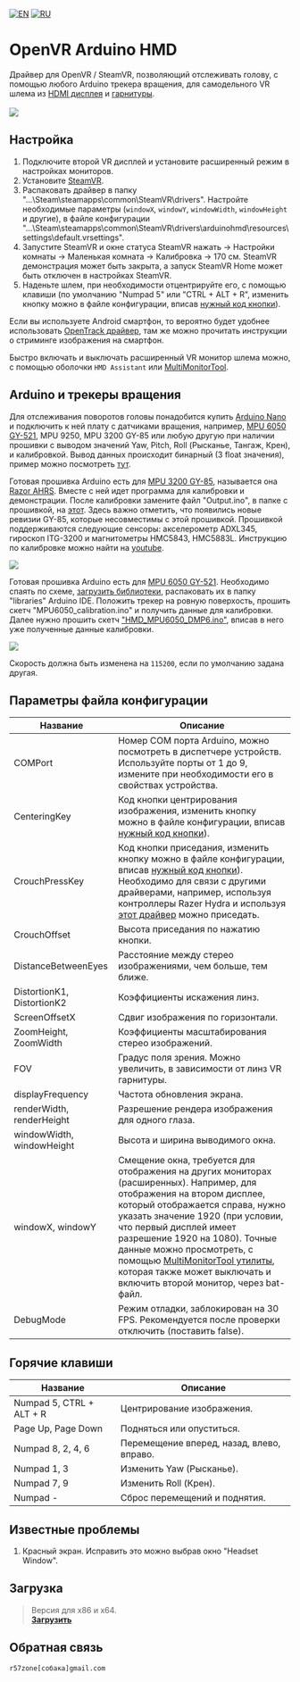 [![EN](https://user-images.githubusercontent.com/9499881/33184537-7be87e86-d096-11e7-89bb-f3286f752bc6.png)](https://github.com/r57zone/OpenVR-ArduinoHMD/blob/master/README.md) 
[![RU](https://user-images.githubusercontent.com/9499881/27683795-5b0fbac6-5cd8-11e7-929c-057833e01fb1.png)](https://github.com/r57zone/OpenVR-ArduinoHMD/blob/master/README.RU.md) 
# OpenVR Arduino HMD
Драйвер для OpenVR / SteamVR, позволяющий отслеживать голову, с помощью любого Arduino трекера вращения, для самодельного VR шлема из [HDMI дисплея](http://alii.pub/65dbii) и [гарнитуры](http://alii.pub/65dct6).<br>
<br>![](https://user-images.githubusercontent.com/9499881/126820737-5a8f3c5b-f723-4184-94d8-5031f52f2270.gif)

## Настройка
1. Подключите второй VR дисплей и установите расширенный режим в настройках мониторов.
2. Установите [SteamVR](https://store.steampowered.com/app/250820/SteamVR/).
3. Распаковать драйвер в папку "...\Steam\steamapps\common\SteamVR\drivers". Настройте необходимые параметры (`windowX`, `windowY`, `windowWidth`, `windowHeight` и другие), в файле конфигурации "...\Steam\steamapps\common\SteamVR\drivers\arduinohmd\resources\settings\default.vrsettings". 
4. Запустите SteamVR и окне статуса SteamVR нажать -> Настройки комнаты -> Маленькая комната -> Калибровка -> 170 см. SteamVR демонстрация может быть закрыта, а запуск SteamVR Home может быть отключен в настройках SteamVR.
5. Наденьте шлем, при необходимости отцентрируйте его, с помощью клавиши (по умолчанию "Numpad 5" или "CTRL + ALT + R", изменить кнопку можно в файле конфигурации, вписав [нужный код кнопки](https://github.com/r57zone/Half-Life-Alyx-novr/blob/master/BINDINGS.RU.md#%D0%BA%D0%BE%D0%B4%D1%8B)).

Если вы используете Android смартфон, то вероятно будет удобнее использовать [OpenTrack драйвер](https://github.com/r57zone/OpenVR-OpenTrack), там же можно прочитать инструкции о стриминге изображения на смартфон.



Быстро включать и выключать расширенный VR монитор шлема можно, с помощью оболочки `HMD Assistant` или [MultiMonitorTool](https://www.nirsoft.net/utils/multi_monitor_tool.html).

## Arduino и трекеры вращения
Для отслеживания поворотов головы понадобится купить [Arduino Nano](http://ali.pub/2oy73f) и подключить к ней плату с датчиками вращения, например, [MPU 6050 GY-521](http://ali.pub/2oy76c), MPU 9250, MPU 3200 GY-85 или любую другую при наличии прошивки с выводом значений Yaw, Pitch, Roll (Рысканье, Тангаж, Крен), и калибровкой. Вывод данных происходит бинарный (3 float значения), пример можно посмотреть [тут](https://github.com/TrueOpenVR/TrueOpenVR-DIY/blob/master/HMD/Arduino/Arduino.Output.Bin.ino).

Готовая прошивка Arduino есть для [MPU 3200 GY-85](http://alli.pub/5wxnyl), называется она [Razor AHRS](https://github.com/Razor-AHRS/razor-9dof-ahrs/tree/master/Arduino). Вместе с ней идет программа для калибровки и демонстрации. После калибровки замените файл "Output.ino", в папке с прошивкой, на [этот](https://github.com/TrueOpenVR/TrueOpenVR-DIY/blob/master/HMD/Arduino/Razor_AHRS/Output.ino).
Здесь важно отметить, что появились новые ревизии GY-85, которые несовместимы с этой прошивкой. Прошивкой поддерживаются следующие сенсоры: акселерометр ADXL345, гироскоп ITG-3200 и магнитометры HMC5843, HMC5883L. Инструкцию по калибровке можно найти на [youtube](https://www.youtube.com/watch?v=J7K_TnzQBZk).

![](https://user-images.githubusercontent.com/9499881/52521767-bd593480-2c95-11e9-923a-648a3018d131.png)

Готовая прошивка Arduino есть для [MPU 6050 GY-521](http://ali.pub/2oy76c). Необходимо спаять по схеме, [загрузить библиотеки](https://github.com/r57zone/X360Advance/releases/download/1.0/Arduino.Firmware.MPU6050.X360Advance.zip), распаковать их в папку "libraries" Arduino IDE. Положить трекер на ровную поверхость, прошить скетч "MPU6050_calibration.ino" и получить данные для калибровки. Далее нужно прошить скетч ["HMD_MPU6050_DMP6.ino"](https://github.com/TrueOpenVR/TrueOpenVR-DIY/blob/master/HMD/Arduino/HMD_MPU6050_DMP6.ino), вписав в него уже полученные данные калибровки.

![](https://user-images.githubusercontent.com/9499881/52521728-e200dc80-2c94-11e9-9628-68ea3ef3dacd.png)

Скорость должна быть изменена на `115200`, если по умолчанию задана другая.
## Параметры файла конфигурации
Название | Описание
------------ | -------------
COMPort | Номер COM порта Arduino, можно посмотреть в диспетчере устройств. Используйте порты от 1 до 9, измените при необходимости его в свойствах устройства.
CenteringKey | Код кнопки центрирования изображения, изменить кнопку можно в файле конфигурации, вписав [нужный код кнопки](https://github.com/r57zone/Half-Life-Alyx-novr/blob/master/BINDINGS.RU.md#%D0%BA%D0%BE%D0%B4%D1%8B)).
CrouchPressKey | Код кнопки приседания, изменить кнопку можно в файле конфигурации, вписав [нужный код кнопки](https://github.com/r57zone/Half-Life-Alyx-novr/blob/master/BINDINGS.RU.md#%D0%BA%D0%BE%D0%B4%D1%8B)). Необходимо для связи с другими драйверами, например, используя контроллеры Razer Hydra и используя [этот драйвер](https://github.com/r57zone/Razer-Hydra-SteamVR-driver) можно приседать.
CrouchOffset | Высота приседания по нажатию кнопки.
DistanceBetweenEyes | Расстояние между стерео изображениями, чем больше, тем ближе.
DistortionK1, DistortionK2 | Коэффициенты искажения линз.
ScreenOffsetX | Сдвиг изображения по горизонтали.
ZoomHeight, ZoomWidth | Коэффициенты масштабирования стерео изображений.
FOV | Градус поля зрения. Можно увеличить, в зависимости от линз VR гарнитуры.
displayFrequency | Частота обновления экрана.
renderWidth, renderHeight | Разрешение рендера изображения для одного глаза.
windowWidth, windowHeight | Высота и ширина выводимого окна.
windowX, windowY | Смещение окна, требуется для отображения на других мониторах (расширенных). Например, для отображения на втором дисплее, который отображается справа, нужно указать значение 1920 (при условии, что первый дисплей имеет разрешение 1920 на 1080). Точные данные можно просмотреть, с помощью [MultiMonitorTool утилиты](https://www.nirsoft.net/utils/multi_monitor_tool.html), которая также может выключать и включить второй монитор, через bat-файл.
DebugMode | Режим отладки, заблокирован на 30 FPS. Рекомендуется после проверки отключить (поставить false).

## Горячие клавиши
Название | Описание
------------ | -------------
Numpad 5, CTRL + ALT + R | Центрирование изображения.
Page Up, Page Down | Подняться или опуститься.
Numpad 8, 2, 4, 6 | Перемещение вперед, назад, влево, вправо. 
Numpad 1, 3 | Изменить Yaw (Рысканье).
Numpad 7, 9 | Изменить Roll (Крен).
Numpad - | Сброс перемещений и поднятия.

## Известные проблемы
1. Красный экран. Исправить это можно выбрав окно "Headset Window".

## Загрузка
>Версия для x86 и x64.<br>
**[Загрузить](https://github.com/r57zone/OpenVR-ArduinoHMD/releases)**

## Обратная связь
`r57zone[собака]gmail.com`